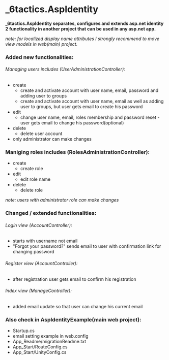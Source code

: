 # _6tactics.AspIdentity
**_6tactics.AspIdentity separates, configures and extends asp.net identity 2 functionality in another project that can be used in any asp.net app.**

*note: for localized display name attributes I strongly recommend to move view models in web(main) project.*

### Added new functionalities: ######

###### Managing users includes (UserAdministrationController):
 - create
   - create and activate account with user name, email, password and adding user to groups
   - create and activate account  with user name, email as well as adding user to groups, but user gets email to create his password
 - edit
   - change user name, email, roles membership and password reset - user gets email to change his password(optional)
 - delete
   - delete user account
 - only administrator can make changes

### Maniging roles includes (RolesAdministrationController): ######
 - create
   - create role
 - edit
   - edit role name
 - delete
   - delete role


*note: users with administrator role can make changes*


### Changed / extended functionalities: ######

###### Login view (AccountController):
 - starts with username not email
 - "Forgot your password?" sends email to user with confirmation link for changing password 

###### Register view (AccountController): 
 - after registration user gets email to confirm his registration

###### Index view (ManageController):
 - added email update so that user can change his current email


### Also check in AspIdentityExample(main web project): ######
 - Startup.cs
 - email setting example in web.config 
 - App_Readme/migrationReadme.txt
 - App_Start/RouteConfig.cs
 - App_Start/UnityConfig.cs
